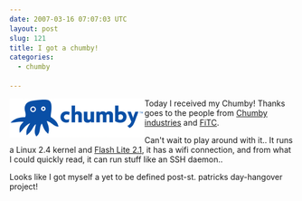 ```yaml
---
date: 2007-03-16 07:07:03 UTC
layout: post
slug: 121
title: I got a chumby!
categories:
  - chumby

---
```

<img src="/resources/images/posts/chumby.gif" alt="chumby" style="float: left" />
<p>Today I received my Chumby! Thanks goes to the people from <a href="http://www.chumby.com">Chumby industries</a> and <a href="http://www.fitc.ca/">FiTC</a>.

<p>Can't wait to play around with it.. It runs a Linux 2.4 kernel and <a href="http://www.adobe.com/products/flashlite/">Flash Lite 2.1</a>, it has a wifi connection, and from what I could quickly read, it can run stuff like an SSH daemon..</p>

<p>Looks like I got myself a yet to be defined post-st. patricks day-hangover project!</p>